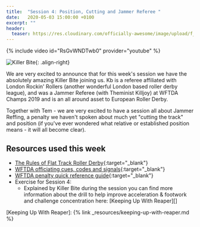 ```yaml
---
title:  "Session 4: Position, Cutting and Jammer Referee "
date:   2020-05-03 15:00:00 +0100
excerpt: ""
header:
  teaser: https://res.cloudinary.com/officially-awesome/image/upload/f_auto,q_auto,c_crop,g_auto,r_5,w_800,h_450/officially-awesome/portraits/killer-bite_dxqfvg.jpg
---
```


{% include video id="RsGvWNDTwb0" provider="youtube" %}

![Killer Bite](https://res.cloudinary.com/officially-awesome/image/upload/f_auto,q_auto,c_scale,w_300/officially-awesome/portraits/killer-bite_dxqfvg.jpg){: .align-right}

We are very excited to announce that for this week's session we have the absolutely amazing Killer Bite joining us. Kb  is a referee affiliated with London Rockin' Rollers (another wonderful London based roller derby league), and  was a Jammer Referee (with Theminist Killjoy) at WFTDA Champs 2019 and is an all around asset to European Roller Derby.

Together with Tem - we are very excited to have a session all about Jammer Reffing, a penalty we haven't spoken about much yet "cutting the track" and position (if you've ever wondered what relative or established position means - it will all become clear).

## Resources used this week
- [The Rules of Flat Track Roller Derby][]{:target="_blank"}
- [WFTDA officiating cues, codes and signals][]{:target="_blank"}
- [WFTDA penalty quick reference guide][]{:target="_blank"}
- Exercise for Session 4:
  - Explained by Killer Bite during the session you can find more information about the drill to help improve acceleration & footwork and challenge concentration here: [Keeping Up With Reaper][]

[The Rules of Flat Track Roller Derby]: <https://rules.wftda.com> "The Rules of Flat Track Roller Derby"
[WFTDA officiating cues, codes and signals]: <https://static.wftda.com/officiating/wftda-officiating-cues-codes-and-signals.pdf>
[WFTDA penalty quick reference guide]: <https://static.wftda.com/officiating/wftda-penalty-quick-reference-guide.pdf>
[Keeping Up With Reaper]: {% link _resources/keeping-up-with-reaper.md %}
